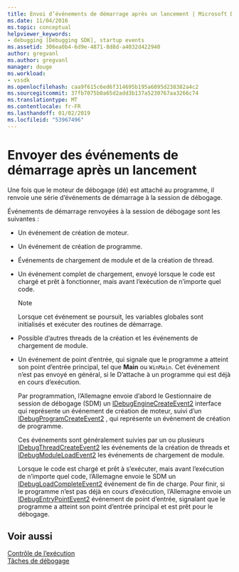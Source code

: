 ```yaml
---
title: Envoi d’événements de démarrage après un lancement | Microsoft Docs
ms.date: 11/04/2016
ms.topic: conceptual
helpviewer_keywords:
- debugging [Debugging SDK], startup events
ms.assetid: 306ea0b4-6d9e-4871-8d8d-a4032d422940
author: gregvanl
ms.author: gregvanl
manager: douge
ms.workload:
- vssdk
ms.openlocfilehash: caa9f615c6ed6f314695b195a6095d238382a4c2
ms.sourcegitcommit: 37fb7075b0a65d2add3b137a5230767aa3266c74
ms.translationtype: MT
ms.contentlocale: fr-FR
ms.lasthandoff: 01/02/2019
ms.locfileid: "53967496"
---
```

# <a name="send-startup-events-after-a-launch"></a>Envoyer des événements de démarrage après un lancement
Une fois que le moteur de débogage (dé) est attaché au programme, il renvoie une série d’événements de démarrage à la session de débogage.  
  
 Événements de démarrage renvoyées à la session de débogage sont les suivantes :  
  
- Un événement de création de moteur.  
  
- Un événement de création de programme.  
  
- Événements de chargement de module et de la création de thread.  
  
- Un événement complet de chargement, envoyé lorsque le code est chargé et prêt à fonctionner, mais avant l’exécution de n’importe quel code. 
  
  > [!NOTE]
  >  Lorsque cet événement se poursuit, les variables globales sont initialisés et exécuter des routines de démarrage.  
  
- Possible d’autres threads de la création et les événements de chargement de module.  
  
- Un événement de point d’entrée, qui signale que le programme a atteint son point d’entrée principal, tel que **Main** ou `WinMain`. Cet événement n’est pas envoyé en général, si le D’attache à un programme qui est déjà en cours d’exécution.  
  
  Par programmation, l’Allemagne envoie d’abord le Gestionnaire de session de débogage (SDM) un [IDebugEngineCreateEvent2](../../extensibility/debugger/reference/idebugenginecreateevent2.md) interface qui représente un événement de création de moteur, suivi d’un [IDebugProgramCreateEvent2](../../extensibility/debugger/reference/idebugprogramcreateevent2.md) , qui représente un événement de création de programme.  
  
  Ces événements sont généralement suivies par un ou plusieurs [IDebugThreadCreateEvent2](../../extensibility/debugger/reference/idebugthreadcreateevent2.md) les événements de la création de threads et [IDebugModuleLoadEvent2](../../extensibility/debugger/reference/idebugmoduleloadevent2.md) les événements de chargement de module.  
  
  Lorsque le code est chargé et prêt à s’exécuter, mais avant l’exécution de n’importe quel code, l’Allemagne envoie le SDM un [IDebugLoadCompleteEvent2](../../extensibility/debugger/reference/idebugloadcompleteevent2.md) événement de fin de charge. Pour finir, si le programme n’est pas déjà en cours d’exécution, l’Allemagne envoie un [IDebugEntryPointEvent2](../../extensibility/debugger/reference/idebugentrypointevent2.md) événement de point d’entrée, signalant que le programme a atteint son point d’entrée principal et est prêt pour le débogage.  
  
## <a name="see-also"></a>Voir aussi  
 [Contrôle de l’exécution](../../extensibility/debugger/control-of-execution.md)   
 [Tâches de débogage](../../extensibility/debugger/debugging-tasks.md)